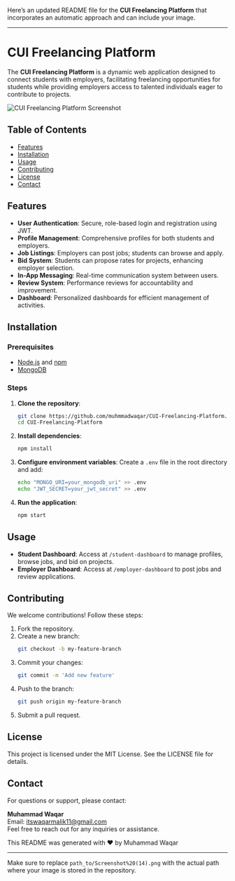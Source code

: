 Here’s an updated README file for the **CUI Freelancing Platform** that incorporates an automatic approach and can include your image.

---

# CUI Freelancing Platform

The **CUI Freelancing Platform** is a dynamic web application designed to connect students with employers, facilitating freelancing opportunities for students while providing employers access to talented individuals eager to contribute to projects.

![CUI Freelancing Platform Screenshot](https://github.com/muhmmadwaqar/CUI-Freelancing-Platform/blob/main/path_to/Screenshot%20(14).png)

## Table of Contents
- [Features](#features)
- [Installation](#installation)
- [Usage](#usage)
- [Contributing](#contributing)
- [License](#license)
- [Contact](#contact)

## Features
- **User Authentication**: Secure, role-based login and registration using JWT.
- **Profile Management**: Comprehensive profiles for both students and employers.
- **Job Listings**: Employers can post jobs; students can browse and apply.
- **Bid System**: Students can propose rates for projects, enhancing employer selection.
- **In-App Messaging**: Real-time communication system between users.
- **Review System**: Performance reviews for accountability and improvement.
- **Dashboard**: Personalized dashboards for efficient management of activities.

## Installation

### Prerequisites
- [Node.js](https://nodejs.org/) and [npm](https://www.npmjs.com/)
- [MongoDB](https://www.mongodb.com/)

### Steps
1. **Clone the repository**:
   ```sh
   git clone https://github.com/muhmmadwaqar/CUI-Freelancing-Platform.git
   cd CUI-Freelancing-Platform
   ```

2. **Install dependencies**:
   ```sh
   npm install
   ```

3. **Configure environment variables**:
   Create a `.env` file in the root directory and add:
   ```sh
   echo "MONGO_URI=your_mongodb_uri" >> .env
   echo "JWT_SECRET=your_jwt_secret" >> .env
   ```

4. **Run the application**:
   ```sh
   npm start
   ```

## Usage
- **Student Dashboard**: Access at `/student-dashboard` to manage profiles, browse jobs, and bid on projects.
- **Employer Dashboard**: Access at `/employer-dashboard` to post jobs and review applications.

## Contributing
We welcome contributions! Follow these steps:
1. Fork the repository.
2. Create a new branch: 
   ```sh
   git checkout -b my-feature-branch
   ```
3. Commit your changes:
   ```sh
   git commit -m 'Add new feature'
   ```
4. Push to the branch: 
   ```sh
   git push origin my-feature-branch
   ```
5. Submit a pull request.

## License
This project is licensed under the MIT License. See the LICENSE file for details.

## Contact
For questions or support, please contact:

**Muhammad Waqar**  
Email: [itswaqarmalik11@gmail.com](mailto:itswaqarmalik11@gmail.com)  
Feel free to reach out for any inquiries or assistance.

This README was generated with ❤️ by Muhammad Waqar

---

Make sure to replace `path_to/Screenshot%20(14).png` with the actual path where your image is stored in the repository.

